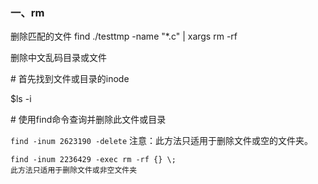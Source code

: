 

### 一、rm

删除匹配的文件
find ./testtmp -name "*.c" | xargs rm -rf



删除中文乱码目录或文件 

\# 首先找到文件或目录的inode

$ls -i

\# 使用find命令查询并删除此文件或目录

`find -inum 2623190 -delete`
注意：此方法只适用于删除文件或空的文件夹。

```
find -inum 2236429 -exec rm -rf {} \;
此方法只适用于删除文件或非空文件夹
```
